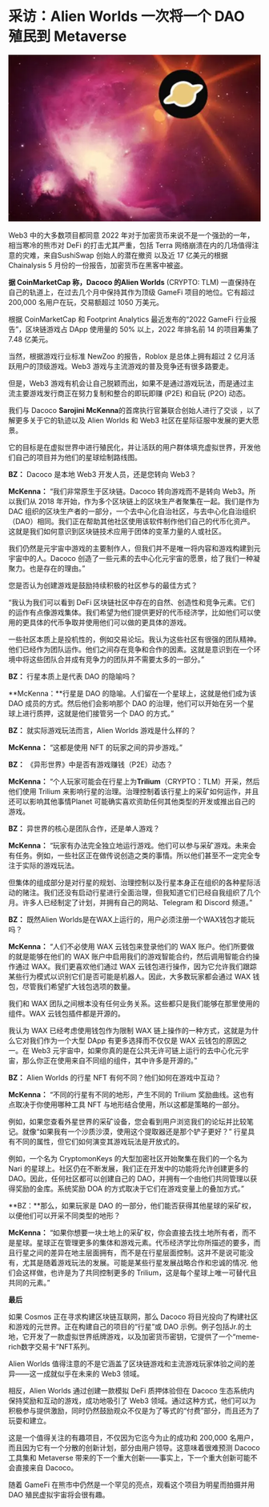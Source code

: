 # 采访：Alien Worlds 一次将一个 DAO 殖民到 Metaverse




![img](23.png)



Web3 中的大多数项目都同意 2022 年对于加密货币来说不是一个强劲的一年，相当寒冷的熊市对 DeFi 的打击尤其严重，包括 Terra 网络崩溃在内的几场值得注意的灾难，来自SushiSwap 创始人的潜在撤资 以及近 17 亿美元的根据 Chainalysis 5 月份的一份报告，加密货币在黑客中被盗。

**据 CoinMarketCap 称，Dacoco 的Alien Worlds** (CRYPTO: TLM) 一直保持在自己的轨道上，在过去几个月中保持其作为顶级 GameFi 项目的地位。它有超过 200,000 名用户在玩，交易额超过 1050 万美元。

根据 CoinMarketCap 和 Footprint Analytics 最近发布的“2022 GameFi 行业报告”，区块链游戏占 DApp 使用量的 50% 以上，2022 年排名前 14 的项目筹集了 7.48 亿美元。

当然，根据游戏行业标准 NewZoo 的报告，Roblox 是总体上拥有超过 2 亿月活跃用户的顶级游戏。Web3 游戏与主流游戏的普及竞争还有很多路要走。

但是，Web3 游戏有机会让自己脱颖而出，如果不是通过游戏玩法，而是通过主流主要游戏发行商正在努力复制和整合的即玩即赚 (P2E) 和自玩 (P2O) 动态。

我们与 Dacoco **Sarojini McKenna**的首席执行官兼联合创始人进行了交谈 ，以了解更多关于它的轨迹以及 Alien Worlds 和 Web3 社区在星际征服中发展的更大愿景。

它的目标是在虚拟世界中进行殖民化，并让活跃的用户群体填充虚拟世界，开发他们自己的项目并为他们的星球绘制路线图。

**BZ：** Dacoco 是本地 Web3 开发人员，还是您转向 Web3？

**McKenna：** “我们非常原生于区块链。Dacoco 转向游戏而不是转向 Web3。所以我们从 2018 年开始，作为多个区块链上的区块生产者聚集在一起。我们是作为 DAC 组织的区块生产者的一部分，一个去中心化自治社区，与去中心化自治组织（DAO）相同。我们正在帮助其他社区使用该软件制作他们自己的代币化资产。这就是我们如何意识到区块链技术应用于团体的变革力量的人或社区。

我们仍然是元宇宙中游戏的主要制作人，但我们并不是唯一将内容和游戏构建到元宇宙中的人。Dacoco 创造了一些元素的去中心化元宇宙的愿景，给了我们一种凝聚力。也是存在的理由。”

您是否认为创建游戏是鼓励持续积极的社区参与的最佳方式？

“我认为我们可以看到 DeFi 区块链社区中存在的自然、创造性和竞争元素。它们的运作有点像游戏集体。我们希望为他们提供更好的代币经济学，比如他们可以使用的更具体的代币争取并使用他们可以做的更具体的游戏。

一些社区本质上是投机性的，例如交易论坛。我认为这些社区有很强的团队精神。他们已经作为团队运作。他们之间存在竞争和合作的因素。这就是意识到在一个环境中将这些团队合并成有竞争力的团队并不需要太多的一部分。”

**BZ：** 行星本质上是代表 DAO 的隐喻吗？

**McKenna：**行星是 DAO 的隐喻。人们留在一个星球上，这就是他们成为该 DAO 成员的方式。然后他们会影响那个 DAO 的治理，他们可以开始在另一个星球上进行质押，这就是他们接管另一个 DAO 的方式。”

**BZ：** 就实际游戏玩法而言，Alien Worlds 游戏是什么样的？

**McKenna：** “这都是使用 NFT 的玩家之间的异步游戏。”

**BZ：** 《异形世界》中是否有游戏赚钱（P2E）动态？

**McKenna：** “个人玩家可能会在行星上为**Trilium**（CRYPTO：TLM）开采，然后他们使用 Trilium 来影响行星的治理。治理控制着该行星上的采矿如何运作，并且还可以影响其他事情Planet 可能确实喜欢资助任何其他类型的开发或推出自己的游戏。

**BZ：** 异世界的核心是团队合作，还是单人游戏？

**McKenna：** “玩家有办法完全独立地运行游戏。他们可以参与采矿游戏。未来会有任务。例如，一些社区正在做传说创造之类的事情。所以他们甚至不一定完全专注于实际的游戏玩法。

但集体的组成部分是对行星的规划、治理控制以及行星本身正在组织的各种星际活动的赌注。我们还没有启动行星进行全面治理，但我知道它们已经自我组织了几个月。许多人已经制定了计划，并拥有自己的网站、Telegram 和 Discord 频道。”

**BZ：** 既然Alien Worlds是在WAX上运行的，用户必须注册一个WAX钱包才能玩吗？

**McKenna：** “人们不必使用 WAX 云钱包来登录他们的 WAX 账户。他们所要做的就是能够在他们的 WAX 账户中启用我们的游戏智能合约，然后调用智能合约操作通过 WAX。我们更喜欢他们通过 WAX 云钱包进行操作，因为它允许我们跟踪某些行为模式以识别它们是否可能是机器人。因此，大多数玩家都会通过 WAX 钱包，尽管我们希望扩大钱包选项的数量。

我们和 WAX 团队之间根本没有任何业务关系。这些都只是我们能够在那里使用的组件。WAX 云钱包插件都是开源的。

我认为 WAX 已经考虑使用钱包作为限制 WAX 链上操作的一种方式，这就是为什么它对我们作为一个大型 DApp 有更多选择而不仅仅是 WAX 云钱包的原因之一。在 Web3 元宇宙中，如果你真的是在公共无许可链上运行的去中心化元宇宙，那么你正在使用来自不同组的组件，其中许多是开源的。”

**BZ：** Alien Worlds 的行星 NFT 有何不同？他们如何在游戏中互动？

**McKenna：** “不同的行星有不同的地形，产生不同的 Trilium 奖励曲线。这也有点取决于你使用哪种工具 NFT 与地形结合使用，所以这都是策略的一部分。

例如，如果您查看外星世界的采矿设备，您会看到用户浏览我们的论坛并比较笔记。就像“如果我有一个沙质沙漠，使用这个提取器还是那个铲子更好？” 行星具有不同的属性，但它们如何演变其游戏玩法是开放式的。

例如，一个名为 CryptomonKeys 的大型加密社区开始聚集在我们的一个名为 Nari 的星球上。社区仍在不断发展，我们正在开发中的功能将允许创建更多的 DAO。因此，任何社区都可以创建自己的 DAO，并拥有一个由他们共同管理以获得奖励的金库。系统奖励 DOA 的方式取决于它们在游戏变量上的叠加方式。”

**BZ：**那么，如果玩家是 DAO 的一部分，他们能否获得其他星球的采矿权，以便他们可以开采不同类型的地形？

**McKenna：** “如果你想要一块土地上的采矿权，你会直接去找土地所有者，而不是星球。星球正在管理更多的集体和游戏元素。代币经济学比你所描述的要多，而且行星之间的差异在地主层面拥有，而不是在行星层面控制。这并不是说可能没有，尤其是随着游戏玩法的发展。可能是某些行星发展战略合作和忠诚的情况. 他们会这样做，也许是为了共同控制更多的 Trilium，这是每个星球上唯一可替代且共同的元素。”

**最后**

如果 Cosmos 正在寻求构建区块链互联网，那么 Dacoco 将目光投向了构建社区和游戏的元世界。正在构建自己的项目的“行星”或 DAO 示例。例子包括Jr.的土地，它开发了一款虚拟世界纸牌游戏，以及加密货币密钥，它提供了一个“meme-rich数字交易卡”NFT系列。

Alien Worlds 值得注意的不是它涵盖了区块链游戏和主流游戏玩家体验之间的差异——这一成就似乎在未来的 Web3 领域。

相反，Alien Worlds 通过创建一款模拟 DeFi 质押体验但在 Dacoco 生态系统内保持奖励和互动的游戏，成功地吸引了 Web3 领域。通过这种方式，他们可以为积极参与提供激励，同时仍然鼓励观众不仅是为了等式的“付费”部分，而且还为了玩耍和建立。

这是一个值得关注的有趣项目，不仅因为它迄今为止的成功和 200,000 名用户，而且因为它有一个分散的创新计划，部分由用户领导。这意味着很难预测 Dacoco 工具集和 Metaverse 带来的下一个重大创新——事实上，下一个重大创新可能不会直接来自 Dacoco。

随着 GameFi 在熊市中仍然是一个罕见的亮点，观看这个项目为明星而拍摄并用 DAO 殖民虚拟宇宙将会很有趣。
